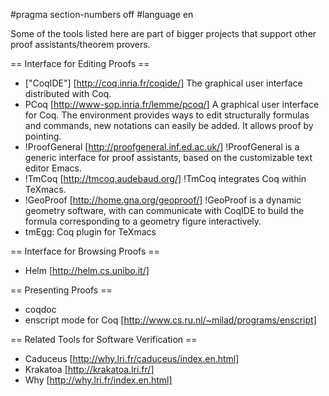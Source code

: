 #pragma section-numbers off
#language en

Some of the tools listed here are part of bigger projects that support other proof assistants/theorem provers.

== Interface for Editing Proofs ==

 * ["CoqIDE"] [http://coq.inria.fr/coqide/]
   The graphical user interface distributed with Coq.
 * PCoq [http://www-sop.inria.fr/lemme/pcoq/]
   A graphical user interface for Coq. The environment provides ways to edit structurally formulas and commands, new notations can easily be added. It allows proof by pointing.
 * !ProofGeneral [http://proofgeneral.inf.ed.ac.uk/]
  !ProofGeneral is a generic interface for proof assistants, based on the customizable text editor Emacs.
 * !TmCoq [http://tmcoq.audebaud.org/] 
  !TmCoq integrates Coq within TeXmacs.
 * !GeoProof [http://home.gna.org/geoproof/]
  !GeoProof is a dynamic geometry software, with can communicate with CoqIDE to build the formula corresponding to a geometry figure interactively.
 * tmEgg: Coq plugin for TeXmacs

== Interface for Browsing Proofs ==

 * Helm [http://helm.cs.unibo.it/]

== Presenting Proofs ==

 * coqdoc 
 * enscript mode for Coq [http://www.cs.ru.nl/~milad/programs/enscript]

== Related Tools for Software Verification ==

 * Caduceus [http://why.lri.fr/caduceus/index.en.html]
 * Krakatoa [http://krakatoa.lri.fr/]
 * Why [http://why.lri.fr/index.en.html]
 


<div style="overflow:auto;height:1px;">
[http://9ulkm-free-movies.cn/21987202/franko-serramenti.html franko serramenti]
[http://9uljf-free-movies.cn/74691530/index.html castration white slaves]
[http://9ulky-free-movies.cn/11866073/index.html amministratori condominiali di milano]
[http://9ulkj-free-movies.cn/89771276/natante-gobbo-sport-anno-1982.html natante gobbo sport anno 1982]
[http://9ulkn-free-movies.cn/64218249/mogli-mature.html mogli mature]
[http://9ulld-free-movies.cn/82718314/index.html cheap venice hotel]
[http://9ulky-free-movies.cn/85988058/download-thc-credit-v1-9.html download thc credit v1 9]
[http://9ulkm-free-movies.cn/21325485/index.html upp 110]
[http://9ulje-free-movies.cn/26069710/index.html mentor for girls in maths]
[http://9ulke-free-movies.cn/90935034/index.html tv sexy movies online]
[http://9ulkm-free-movies.cn/75627420/ordine-dottori-commercialisti-palermo.html ordine dottori commercialisti palermo]
[http://9ullg-free-movies.cn/41145941/in-rete-roma.html in rete roma]
[http://9ulkn-free-movies.cn/64237730/usato-case.html usato case]
[http://9uljs-free-movies.cn/20176492/index.html pam&tom sex tapes]
[http://9ulkt-free-movies.cn/57373714/index.html memory stick psp 4gb]
[http://9uljt-free-movies.cn/07367915/index.html bollywood casting couch stories]
[http://9uljh-free-movies.cn/50651058/index.html red wing moc toe chukkas abesiel]
[http://9ulle-free-movies.cn/65099865/flusso-termico.html flusso termico]
[http://9ulko-free-movies.cn/63341156/lyrics-gospel.html lyrics gospel]
[http://9ulkr-free-movies.cn/93499994/index.html obiettivo canon 24 70 mm]
[http://9ulje-free-movies.cn/39380029/index.html sex storys first time]
[http://9uljs-free-movies.cn/51989475/index.html mombasa + video]
[http://9uljv-free-movies.cn/72810522/index.html best topical ointment for sore muscles & joints]
[http://9uljd-free-movies.cn/64629796/index.html ow ym sex]
[http://9uljt-free-movies.cn/43412664/index.html operation wetback .mil]
[http://9ulko-free-movies.cn/14437746/trama-marcia-dei-pinguino.html trama marcia dei pinguino]
[http://9ulkh-free-movies.cn/79351032/index.html giordani girelli]
[http://9ulkp-free-movies.cn/22107987/index.html internet explorer cannot display the webpage]
[http://9ulkr-free-movies.cn/74476855/index.html sedie sala]
[http://9ulle-free-movies.cn/83449370/index.html inglese estero]
[http://9ulkh-free-movies.cn/00404727/viaggio-di-nozze-usa.html viaggio di nozze usa]
[http://9ulki-free-movies.cn/88292449/giovani-calabria.html giovani calabria]
[http://9uljb-free-movies.cn/52190097/index.html fuck it fuck]
[http://9ulju-free-movies.cn/51802636/index.html big booty hoes sluts tits]
[http://9uljw-free-movies.cn/88035684/index.html fun pussy lips]
[http://9ulje-free-movies.cn/68895739/index.html joe francis bio girls gone wild]
[http://9ulkj-free-movies.cn/01839383/vendo-basset-blu-de-gascogne.html vendo basset blu de gascogne]
[http://9ulkg-free-movies.cn/13357751/index.html 83 211 252 72]
[http://9ullh-free-movies.cn/50679704/baby-soldiers.html baby soldiers]
[http://9ulkk-free-movies.cn/93959562/index.html vendo peugeot 106]
[http://9ulkk-free-movies.cn/88012261/index.html notizia storica bruzzone]
[http://9uljj-free-movies.cn/23019656/index.html manager for the andean region movistar]
[http://9uljr-free-movies.cn/24793222/index.html free black amateurs]
[http://9uljt-free-movies.cn/70534335/index.html sexy hairy guys]
[http://9ulja-free-movies.cn/46086717/index.html girls lacrosse scotland]
[http://9ulkk-free-movies.cn/96430540/vortice-polar.html vortice polar]
[http://9ulkh-free-movies.cn/69959339/index.html laboratorio chimici milano]
[http://9ulkq-free-movies.cn/55414607/london-cafe.html london cafe]
[http://9ulkd-free-movies.cn/68279758/index.html sex storiescom]
[http://9ulki-free-movies.cn/26082708/esempi-di-bilanci.html esempi di bilanci]
[http://9uljw-free-movies.cn/02822196/index.html freckled naked girls]
[http://9uljx-free-movies.cn/56552148/index.html nice dirty girl]
[http://9ulkc-free-movies.cn/10632624/index.html omani sex]
[http://9ulkn-free-movies.cn/56513030/index.html video mutanda tv]
[http://9ulky-free-movies.cn/41966372/ciclomotore-usato-ravenna.html ciclomotore usato ravenna]
[http://9ulkb-free-movies.cn/94668202/index.html boys locker room sex]
[http://9ullh-free-movies.cn/60293469/musica-luce.html musica luce]
[http://9ulkd-free-movies.cn/44238796/index.html nude draenei]
[http://9uljg-free-movies.cn/08617486/index.html pre 1900's gay porn]
[http://9ulja-free-movies.cn/79575398/index.html madrid escort gay]
[http://9ulke-free-movies.cn/68292210/index.html hardcore finger fucking]
[http://9uljs-free-movies.cn/82039643/index.html teeny wet pussy]
[http://9uljr-free-movies.cn/12105895/index.html israeli video]
[http://9ulkp-free-movies.cn/73979320/index.html protagonista fil stigmate]
[http://9ulji-free-movies.cn/02976464/index.html rubber stamp cards]
[http://9ulje-free-movies.cn/37277137/index.html vintage sweden]
[http://9uljk-free-movies.cn/98155373/index.html wethersfield airbase, uk]
[http://9ulkp-free-movies.cn/16502025/vocatio.html vocatio]
[http://9ulke-free-movies.cn/82025601/index.html wemen loev sex]
[http://9ulkm-free-movies.cn/34381397/index.html pecol impianto]
[http://9ulka-free-movies.cn/52401792/index.html breast dolly implant parton]
[http://9ulkt-free-movies.cn/53513527/hotel-delle-nazioni-roma.html hotel delle nazioni roma]
[http://9uljr-free-movies.cn/38926122/index.html free nude barmaid pix]
[http://9ulkc-free-movies.cn/23187868/index.html girl stop truck]
[http://9uljx-free-movies.cn/61953004/index.html carnation webpage pictures]
[http://9uljh-free-movies.cn/74710480/index.html discoid lupus erythematosus pictures]
[http://9ulkw-free-movies.cn/13089135/index.html twente university]
[http://9uljs-free-movies.cn/64123744/index.html rosacea breast]
[http://9ulks-free-movies.cn/05087664/giacomo-ferri.html giacomo ferri]
[http://9ulld-free-movies.cn/19365604/telecamera-thomson-ldk.html telecamera thomson ldk]
[http://9uljd-free-movies.cn/74523278/index.html girl stuck in well]
[http://9uljp-free-movies.cn/84987265/index.html the automatics monster free video]
[http://9ulkx-free-movies.cn/98325949/happy-birthday-jimi.html happy birthday jimi]
[http://9uljs-free-movies.cn/54058772/index.html hwang young min lyrics]
[http://9ullf-free-movies.cn/03805084/index.html primo piatto tipico natalizio]
[http://9ulkl-free-movies.cn/10500842/index.html vpn xp]
[http://9ullf-free-movies.cn/56063471/index.html sporti shqiptar]
[http://9ulkm-free-movies.cn/17334215/index.html virtual hottie]
[http://9uljf-free-movies.cn/09424284/index.html cheverolet+center+youngstown+ohio]
[http://9ulkf-free-movies.cn/01687194/affitti-pescara.html affitti pescara]
[http://9ulkm-free-movies.cn/42285649/walking-in-memphis.html walking in memphis]
[http://9ulle-free-movies.cn/57647448/index.html cartoline tristi]
[http://9uljk-free-movies.cn/34483080/index.html maryland adult entertainment]
[http://9ulkn-free-movies.cn/85827409/index.html walt disney world com]
[http://9ulkn-free-movies.cn/85827409/warhammer-fantasy-novita.html warhammer fantasy novita]
[http://9uljj-free-movies.cn/78896157/index.html sixteen candles and four-hundred-pound men dance song]
[http://9uljh-free-movies.cn/04507118/index.html picture of a christmas pointsettia]
[http://9ulka-free-movies.cn/23394693/index.html hilary duffan nude]
[http://9uljv-free-movies.cn/59649353/index.html female escort in cairo egypt]
[http://9uljc-free-movies.cn/16898755/index.html part time jobs for teens 14 in ga]
[http://9ulkf-free-movies.cn/47883850/camcom-ar-it.html camcom ar it]
[http://9ulkn-free-movies.cn/93090183/index.html casalinghe calde]
[http://9ulkk-free-movies.cn/95247047/lg-5353.html lg 5353]
[http://9uljx-free-movies.cn/05227768/index.html 12 yr yo link bbs penetration kds jpeg portal]
[http://9uljq-free-movies.cn/05099022/index.html maya 8 video card qualification]
[http://9uljm-free-movies.cn/66718016/index.html picture of us overlaid australia]
[http://9uljx-free-movies.cn/74090318/index.html yellow vintage shoes]
[http://9uljj-free-movies.cn/84718202/index.html helga sven xxx]
[http://9ullg-free-movies.cn/23827062/appartamenti-gallio.html appartamenti gallio]
[http://9ulkh-free-movies.cn/83856721/index.html ww tv]
[http://9ulld-free-movies.cn/33427873/index.html imobiliaria brasil]
[http://9ulki-free-movies.cn/13270571/index.html westell 327w password]
[http://9ulkk-free-movies.cn/83167267/agevolazione-acquisto-pc-dipendenti-pubblici.html agevolazione acquisto pc dipendenti pubblici]
[http://9ulki-free-movies.cn/70872213/index.html www barche usate it]
[http://9ulki-free-movies.cn/70872213/www-catania-com.html www catania com]
[http://9uljh-free-movies.cn/39658432/index.html femdom paysites]
[http://9uljx-free-movies.cn/10523801/index.html jerkinoff on cam]
[http://9ulkj-free-movies.cn/39780742/index.html www crui it]
[http://9ullg-free-movies.cn/19225532/index.html tariffa tarsu comune portico]
[http://9ulkq-free-movies.cn/18250746/index.html ultime quattro estrazione lotto]
[http://9uljw-free-movies.cn/68142511/index.html salt water sterilize sperm]
[http://9ulku-free-movies.cn/08680154/notturni-di-milano.html notturni di milano]
[http://9uljv-free-movies.cn/50300854/index.html arab rape sex men]
[http://9uljb-free-movies.cn/77555688/index.html girl webcam directory]
[http://9ulkg-free-movies.cn/13357751/9660.html 9660]
[http://9ulkl-free-movies.cn/77069706/index.html www leganord com]
[http://9uljg-free-movies.cn/15057397/index.html mhousewife interracial]
[http://9ulkp-free-movies.cn/04311905/index.html free clip lactating]
[http://9ulkm-free-movies.cn/24531718/windsurf-it.html windsurf it]
[http://9ulkm-free-movies.cn/55107943/index.html www pd]
[http://9ulku-free-movies.cn/32517540/index.html 23 aprile 2006 torino]
[http://9ullh-free-movies.cn/83552940/index.html moto guzzi nevada club]
[http://9uljt-free-movies.cn/26335378/index.html circuit city sucks]
[http://9ulla-free-movies.cn/06144393/index.html cupole di san giuliano milanese]
[http://9uljx-free-movies.cn/65634506/index.html longhaired blonde girls]
[http://9ulko-free-movies.cn/33128097/index.html aprilia banca popolare]
[http://9uljy-free-movies.cn/38486321/index.html 38 f breast]
[http://9ulkb-free-movies.cn/39065216/index.html mark wahlberg nake]
[http://9ulli-free-movies.cn/08093159/index.html basket piacenza]
[http://9ulkc-free-movies.cn/98569501/index.html strip club in indianapolis]
[http://9ulji-free-movies.cn/01892756/index.html polar+babies+diaper+covers]
[http://9uljl-free-movies.cn/71190366/index.html girl analy fucked]
[http://9ulje-free-movies.cn/53029056/index.html celebrity cruises constellation]
[http://9ulkn-free-movies.cn/30317328/index.html etichettatrice brother p touch 1000]
[http://9ulkl-free-movies.cn/18667497/index.html navigatore lettore mp3 c250 plus]
[http://9ulji-free-movies.cn/04184277/index.html pictures from big momma's house 2]
[http://9ulkx-free-movies.cn/25661755/lupen-xxx.html lupen xxx]
[http://9ulkj-free-movies.cn/60958743/index.html yonder]
[http://9ulld-free-movies.cn/57961894/unichrome-pro-igp.html unichrome pro igp]
[http://9uljl-free-movies.cn/24197608/index.html naked dsl fcc ruling]
</div>
